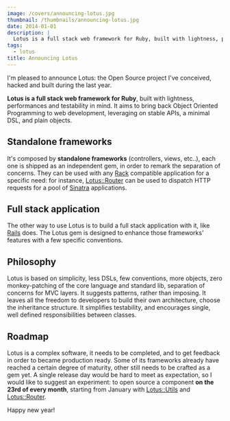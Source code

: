 ```yaml
---
image: /covers/announcing-lotus.jpg
thumbnail: /thumbnails/announcing-lotus.jpg
date: 2014-01-01
description: |
  Lotus is a full stack web framework for Ruby, built with lightness, performances and testability in mind. It aims to bring back Object Oriented Programming to web development, leveraging on stable APIs, a minimal DSL, and plain objects.
tags:
  - lotus
title: Announcing Lotus
---
```


I'm pleased to announce Lotus: the Open Source project I've conceived, hacked and built during the last year.

__Lotus is a full stack web framework for Ruby__, built with lightness, performances and testability in mind.
It aims to bring back Object Oriented Programming to web development, leveraging on stable APIs, a minimal DSL, and plain objects.

## Standalone frameworks

It's composed by __standalone frameworks__ (controllers, views, etc..), each one is shipped as an independent gem, in order to remark the separation of concerns.
They can be used with any [Rack](http://rack.github.io) compatible application for a specific need: for instance, [Lotus::Router](http://lotusrb.org/router) can be used to dispatch HTTP requests for a pool of [Sinatra](http://www.sinatrarb.com) applications.

## Full stack application

The other way to use Lotus is to build a full stack application with it, like [Rails](http://rubyonrails.org) does.
The Lotus gem is designed to enhance those frameworks' features with a few specific conventions.

## Philosophy

Lotus is based on simplicity, less DSLs, few conventions, more objects, zero monkey-patching of the core language and standard lib, separation of concerns for MVC layers.
It suggests patterns, rather than imposing. It leaves all the freedom to developers to build their own architecture, choose the inheritance structure.
It simplifies testability, and encourages single, well defined responsibilities between classes.

## Roadmap

Lotus is a complex software, it needs to be completed, and to get feedback in order to became production ready.
Some of its frameworks already have reached a certain degree of maturity, other still needs to be crafted as a gem yet.
A single release day would be hard to meet as expectation, so I would like to suggest an experiment: to open source a component __on the 23rd of every month__, starting from January with [Lotus::Utils](http://lotusrb.org/utils) and [Lotus::Router](http://lotusrb.org/router).

Happy new year!
